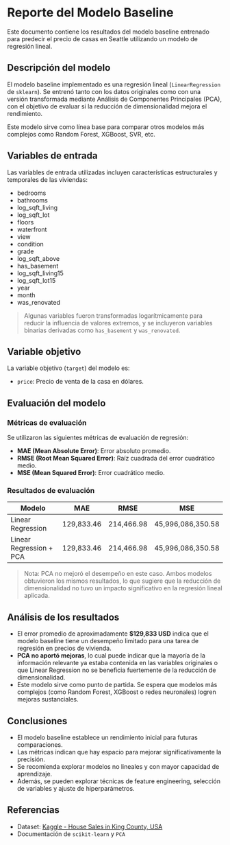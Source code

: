 # Reporte del Modelo Baseline

Este documento contiene los resultados del modelo baseline entrenado para predecir el precio de casas en Seattle utilizando un modelo de regresión lineal.

## Descripción del modelo

El modelo baseline implementado es una regresión lineal (`LinearRegression` de `sklearn`). Se entrenó tanto con los datos originales como con una versión transformada mediante Análisis de Componentes Principales (PCA), con el objetivo de evaluar si la reducción de dimensionalidad mejora el rendimiento.

Este modelo sirve como línea base para comparar otros modelos más complejos como Random Forest, XGBoost, SVR, etc.

## Variables de entrada

Las variables de entrada utilizadas incluyen características estructurales y temporales de las viviendas:

- bedrooms
- bathrooms
- log_sqft_living
- log_sqft_lot
- floors
- waterfront
- view
- condition
- grade
- log_sqft_above
- has_basement
- log_sqft_living15
- log_sqft_lot15
- year
- month
- was_renovated

> Algunas variables fueron transformadas logarítmicamente para reducir la influencia de valores extremos, y se incluyeron variables binarias derivadas como `has_basement` y `was_renovated`.

## Variable objetivo

La variable objetivo (`target`) del modelo es:

- `price`: Precio de venta de la casa en dólares.

## Evaluación del modelo

### Métricas de evaluación

Se utilizaron las siguientes métricas de evaluación de regresión:

- **MAE (Mean Absolute Error)**: Error absoluto promedio.
- **RMSE (Root Mean Squared Error)**: Raíz cuadrada del error cuadrático medio.
- **MSE (Mean Squared Error)**: Error cuadrático medio.

### Resultados de evaluación

| Modelo               | MAE         | RMSE         | MSE               |
|----------------------|-------------|--------------|--------------------|
| Linear Regression    | 129,833.46  | 214,466.98   | 45,996,086,350.58  |
| Linear Regression + PCA | 129,833.46  | 214,466.98   | 45,996,086,350.58  |

> Nota: PCA no mejoró el desempeño en este caso. Ambos modelos obtuvieron los mismos resultados, lo que sugiere que la reducción de dimensionalidad no tuvo un impacto significativo en la regresión lineal aplicada.

## Análisis de los resultados

- El error promedio de aproximadamente **$129,833 USD** indica que el modelo baseline tiene un desempeño limitado para una tarea de regresión en precios de vivienda.
- **PCA no aportó mejoras**, lo cual puede indicar que la mayoría de la información relevante ya estaba contenida en las variables originales o que Linear Regression no se beneficia fuertemente de la reducción de dimensionalidad.
- Este modelo sirve como punto de partida. Se espera que modelos más complejos (como Random Forest, XGBoost o redes neuronales) logren mejoras sustanciales.

## Conclusiones

- El modelo baseline establece un rendimiento inicial para futuras comparaciones.
- Las métricas indican que hay espacio para mejorar significativamente la precisión.
- Se recomienda explorar modelos no lineales y con mayor capacidad de aprendizaje.
- Además, se pueden explorar técnicas de feature engineering, selección de variables y ajuste de hiperparámetros.

## Referencias

- Dataset: [Kaggle - House Sales in King County, USA](https://www.kaggle.com/datasets/harlfoxem/housesalesprediction)
- Documentación de `scikit-learn` y `PCA`